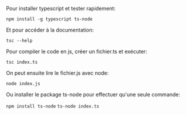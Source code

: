 Pour installer typescript et tester rapidement:

`npm install -g typescript ts-node`

Et pour accéder à la documentation:

`tsc --help`

Pour compiler le code en js, créer un fichier.ts et exécuter:

`tsc index.ts`

On peut ensuite lire le fichier.js avec node:

`node index.js`

Ou installer le package ts-node pour effectuer qu'une seule commande:

`npm install ts-node`
`ts-node index.ts`
